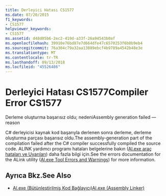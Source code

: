 ```yaml
---
title: Derleyici Hatası CS1577
ms.date: 07/20/2015
f1_keywords:
- CS1577
helpviewer_keywords:
- CS1577
ms.assetid: d48d05b6-2ec2-419d-a33f-26a94543b0af
ms.openlocfilehash: 39910e76bd87e7d664dfe47c6570253f6b0b9eb4
ms.sourcegitcommit: 76a304c79a32aa13889ebcf4b9789a4542b48e3e
ms.translationtype: MT
ms.contentlocale: tr-TR
ms.lasthandoff: 09/13/2018
ms.locfileid: "45526486"
---
```

# <a name="compiler-error-cs1577"></a><span data-ttu-id="56201-102">Derleyici Hatası CS1577</span><span class="sxs-lookup"><span data-stu-id="56201-102">Compiler Error CS1577</span></span>
<span data-ttu-id="56201-103">Derleme oluşturma başarısız oldu; nedeni</span><span class="sxs-lookup"><span data-stu-id="56201-103">Assembly generation failed —reason</span></span>  
  
 <span data-ttu-id="56201-104">C# derleyicisi kaynak kod başarıyla derlenen sonra derleme, derleme oluşturma parçası başarısız oldu.</span><span class="sxs-lookup"><span data-stu-id="56201-104">The assembly-generation part of the compilation failed after the C# compiler successfully compiled the source code.</span></span> <span data-ttu-id="56201-105">ALINK yardımcı programı hataları belgelerine bakın ([Al.exe araç hataları ve Uyarıları](../../framework/tools/al-exe-assembly-linker.md#errors-and-warnings)) daha fazla bilgi için.</span><span class="sxs-lookup"><span data-stu-id="56201-105">See the errors documentation for the ALink utility ([Al.exe Tool Errors and Warnings](../../framework/tools/al-exe-assembly-linker.md#errors-and-warnings)) for more information.</span></span>  
  
## <a name="see-also"></a><span data-ttu-id="56201-106">Ayrıca Bkz.</span><span class="sxs-lookup"><span data-stu-id="56201-106">See Also</span></span>

- [<span data-ttu-id="56201-107">Al.exe (Bütünleştirilmiş Kod Bağlayıcı)</span><span class="sxs-lookup"><span data-stu-id="56201-107">Al.exe (Assembly Linker)</span></span>](../../framework/tools/al-exe-assembly-linker.md)

